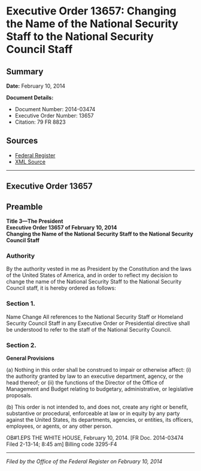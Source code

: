 # Executive Order 13657: Changing the Name of the National Security Staff to the National Security Council Staff

## Summary

**Date:** February 10, 2014

**Document Details:**
- Document Number: 2014-03474
- Executive Order Number: 13657
- Citation: 79 FR 8823

## Sources
- [Federal Register](https://www.federalregister.gov/documents/2014/02/14/2014-03474/changing-the-name-of-the-national-security-staff-to-the-national-security-council-staff)
- [XML Source](https://www.federalregister.gov/documents/full_text/xml/2014/02/14/2014-03474.xml)

---

## Executive Order 13657

## Preamble

**Title 3—The President**  
**Executive Order 13657 of February 10, 2014**  
**Changing the Name of the National Security Staff to the National Security Council Staff**

### Authority

By the authority vested in me as President by the Constitution and the laws of the United States of America, and in order to reflect my decision to change the name of the National Security Staff to the National Security Council staff, it is hereby ordered as follows:
### Section 1.

Name Change
All references to the National Security Staff or Homeland Security Council Staff in any Executive Order or Presidential directive shall be understood to refer to the staff of the National Security Council.
### Section 2.

**General Provisions**

(a) Nothing in this order shall be construed to impair or otherwise affect:
    (i) the authority granted by law to an executive department, agency, or the head thereof; or
    (ii) the functions of the Director of the Office of Management and Budget relating to budgetary, administrative, or legislative proposals.

(b) This order is not intended to, and does not, create any right or benefit, substantive or procedural, enforceable at law or in equity by any party against the United States, its departments, agencies, or entities, its officers, employees, or agents, or any other person.

OB#1.EPS
THE WHITE HOUSE,
February 10, 2014.
[FR Doc. 2014-03474
Filed 2-13-14; 8:45 am]
Billing code 3295-F4

---

*Filed by the Office of the Federal Register on February 10, 2014*
